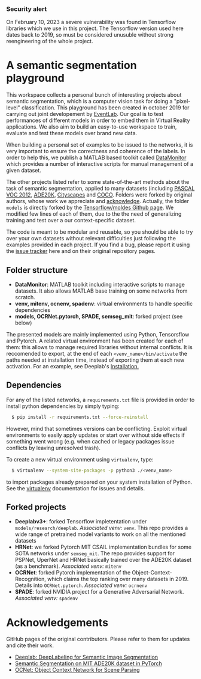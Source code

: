 ### Security alert
On February 10, 2023 a severe vulnerability was found in Tensorflow libraries which we use in this project. 
The Tensorflow version used here dates back to 2019, so must be considered unusuble without strong
reengineering of the whole project. 

# A semantic segmentation playground

This workspace collects a personal bunch of interesting projects 
about semantic segmentation, which is a computer vision task for doing
a "pixel-level" classification. This playground has been created in october 2019 
for carrying out joint developement by [EventLab](http://www.event-lab.org/).
Our goal is to test performances of different models in order to embed them
in Virtual Reality applications. We also aim to build an easy-to-use
workspace to train, evaluate and test these models over brand new data. 

When building a personal set of examples to be issued to the networks, it is
very important to ensure the correctness and coherence of the labels. In order
to help this, we publish a MATLAB based toolkit called [DataMonitor]()
which provides a number of interactive scripts for manual management of a given dataset.

The other projects listed refer to some state-of-the-art methods about 
the task of semantic segmentation, applied to many datasets 
(including [PASCAL VOC 2012](http://host.robots.ox.ac.uk/pascal/VOC/voc2012/),
[ADE20K](https://groups.csail.mit.edu/vision/datasets/ADE20K/),
[Cityscapes](https://www.cityscapes-dataset.com/) and 
[COCO](http://cocodataset.org/#home). Folders were 
forked by original authors, whose work we appreciate and 
<a href=#Acknowledgements>acknowledge</a>. Actually, the folder `models`
is directly forked by the [Tensorflow/moldes Github page](https://github.com/tensorflow/models).
We modified few lines of each of them, due to the the need of 
generalizing training and test over a our context-specific dataset. 

The code is meant to be modular and reusable, so you should be able to
try over your own datasets without relevant difficulties just following
the examples provided in each project. If you find a bug, please report it
using the [issue tracker](https://github.com/Ilancia/sem-seg-playground/issues) 
here and on their original repository pages.

## Folder structure
* **DataMonitor**: MATLAB toolkit including interactive scripts to manage
datasets. It also allows MATLAB base training on some networks from scratch.
* **venv, mitenv, ocnenv, spadenv**: virtual environments to handle specific dependencies
* **models, OCRNet.pytorch, SPADE, semseg_mit**: forked project (see below)

The presented models are mainly implemented using Python, Tensorsflow and
Pytorch. A related virtual environment has been created for each of them: 
this allows to manage required libraries without
internal conflicts. It is reccomended to export, at the end of each
`<venv_name>/bin/activate` the paths needed at installation time, instead
of exporting them at each new activation. For an example, see Deeplab's
<a href='models/research/deeplab/g3doc/installation.md'>Installation.</a><br>

## Dependencies

For any of the listed networks, a `requirements.txt` file is provided in
order to install python dependencies by simply typing:
```bash
  $ pip install -r requirements.txt --force-reinstall
```
However, mind that sometimes versions can be conflicting. Exploit virtual 
environments to easily apply updates or start over without side effects if
something went wrong (e.g. when cached or legacy packages issue conflicts
by leaving unresolved trash).

To create a new virtual environment using `virtualenv`, type:
```bash
  $ virtualenv --system-site-packages -p python3 ./<venv_name>
```
to import packages already prepared on your system installation of Python.
See the [virtualenv](https://virtualenv.pypa.io/en/latest/) documentation for
issues and details.

## Forked projects

* **Deeplabv3+**: forked Tensorflow impletentation under `models/research/deeplab`.
                  *Associated venv:* `venv`. This repo provides a wide range of pretrained
                  model variants to work on all the mentioned datasets
* **HRNet**: we forked Pytorch MIT CSAIL implementation bundles for some SOTA networks
             under `semseg_mit`. The repo provides support for PSPNet, UperNet and HRNet
             basically trained over the ADE20K dataset (as a benchmark). *Associated* 
             *venv:* `mitenv`
* **OCRNet**: forked Pytorch implementation of the Object-Context-Recognition, which
              claims the top ranking over many datasets in 2019. Details into 
              `OCRNet.pytorch`. *Associated venv:* `ocrnenv`
* **SPADE**: forked NVIDIA project for a Generative Adversarial Network. *Associated venv:* `spadenv`

# Acknowledgements

GitHub pages of the original contributors. Please refer to them for updates and cite their work.
* [Deeplab: DeepLabeling for Semantic Image Segmentation](https://github.com/tensorflow/models/tree/master/research/deeplab)
* [Semantic Segmentation on MIT ADE20K dataset in PyTorch](https://github.com/CSAILVision/semantic-segmentation-pytorch)
* [OCNet: Object Context Network for Scene Parsing](https://github.com/PkuRainBow/OCNet.pytorch)
